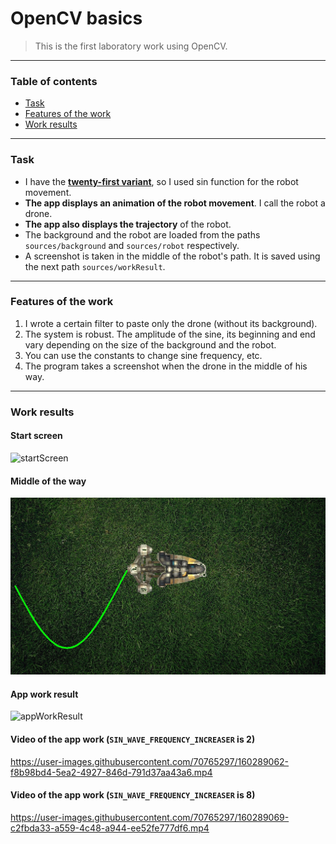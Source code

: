 # OpenCV basics

> This is the first laboratory work using OpenCV.

---

### Table of contents

- [Task](#Task)
- [Features of the work](#Features-of-the-work)
- [Work results](#Work-results)

---

### Task

- I have the <ins>**twenty-first variant**</ins>, so I used sin function for the robot movement.
- **The app displays an animation of the robot movement**. I call the robot a drone.
- **The app also displays the trajectory** of the robot.
- The background and the robot are loaded from the paths `sources/background` and `sources/robot` respectively.
- A screenshot is taken in the middle of the robot's path. It is saved using the next path `sources/workResult`.

---

### Features of the work

1. I wrote a certain filter to paste only the drone (without its background).
2. The system is robust. The amplitude of the sine, its beginning and end vary depending on the size of the background and the robot.
3. You can use the constants to change sine frequency, etc.
4. The program takes a screenshot when the drone in the middle of his way.

---

### Work results

#### Start screen 
![startScreen](https://user-images.githubusercontent.com/70765297/160289024-7ac6202f-ba00-4271-99fe-80d2c057f71c.png)

#### Middle of the way
![theHalfOfTheRoboPath](sources/workResult/theHalfOfTheRoboPath.jpg)

#### App work result
![appWorkResult](https://user-images.githubusercontent.com/70765297/160289044-55b1b1b5-0a97-403b-b47c-520c7a9a5949.png)

#### Video of the app work (`SIN_WAVE_FREQUENCY_INCREASER` is 2)
https://user-images.githubusercontent.com/70765297/160289062-f8b98bd4-5ea2-4927-846d-791d37aa43a6.mp4

#### Video of the app work (`SIN_WAVE_FREQUENCY_INCREASER` is 8)
https://user-images.githubusercontent.com/70765297/160289069-c2fbda33-a559-4c48-a944-ee52fe777df6.mp4
